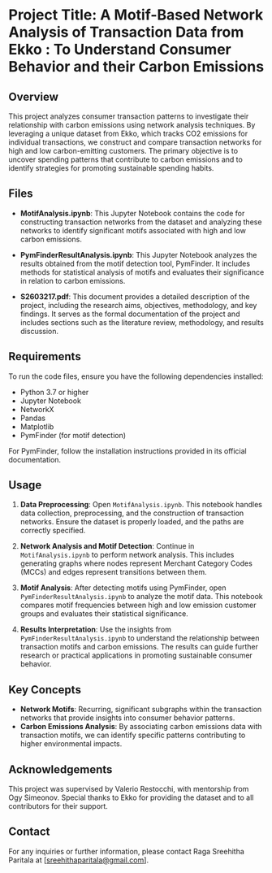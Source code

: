 

# Project Title: A Motif-Based Network Analysis of Transaction Data from Ekko : To Understand Consumer Behavior and their Carbon Emissions

## Overview

This project analyzes consumer transaction patterns to investigate their relationship with carbon emissions using network analysis techniques. By leveraging a unique dataset from Ekko, which tracks CO2 emissions for individual transactions, we construct and compare transaction networks for high and low carbon-emitting customers. The primary objective is to uncover spending patterns that contribute to carbon emissions and to identify strategies for promoting sustainable spending habits.

## Files

- **MotifAnalysis.ipynb**: This Jupyter Notebook contains the code for constructing transaction networks from the dataset and analyzing these networks to identify significant motifs associated with high and low carbon emissions.

- **PymFinderResultAnalysis.ipynb**: This Jupyter Notebook analyzes the results obtained from the motif detection tool, PymFinder. It includes methods for statistical analysis of motifs and evaluates their significance in relation to carbon emissions.

- **S2603217.pdf**: This document provides a detailed description of the project, including the research aims, objectives, methodology, and key findings. It serves as the formal documentation of the project and includes sections such as the literature review, methodology, and results discussion.

## Requirements

To run the code files, ensure you have the following dependencies installed:

- Python 3.7 or higher
- Jupyter Notebook
- NetworkX
- Pandas
- Matplotlib
- PymFinder (for motif detection)


For PymFinder, follow the installation instructions provided in its official documentation.

## Usage

1. **Data Preprocessing**: Open `MotifAnalysis.ipynb`. This notebook handles data collection, preprocessing, and the construction of transaction networks. Ensure the dataset is properly loaded, and the paths are correctly specified.

2. **Network Analysis and Motif Detection**: Continue in `MotifAnalysis.ipynb` to perform network analysis. This includes generating graphs where nodes represent Merchant Category Codes (MCCs) and edges represent transitions between them.

3. **Motif Analysis**: After detecting motifs using PymFinder, open `PymFinderResultAnalysis.ipynb` to analyze the motif data. This notebook compares motif frequencies between high and low emission customer groups and evaluates their statistical significance.

4. **Results Interpretation**: Use the insights from `PymFinderResultAnalysis.ipynb` to understand the relationship between transaction motifs and carbon emissions. The results can guide further research or practical applications in promoting sustainable consumer behavior.

## Key Concepts

- **Network Motifs**: Recurring, significant subgraphs within the transaction networks that provide insights into consumer behavior patterns.
- **Carbon Emissions Analysis**: By associating carbon emissions data with transaction motifs, we can identify specific patterns contributing to higher environmental impacts.

## Acknowledgements

This project was supervised by Valerio Restocchi, with mentorship from Ogy Simeonov. Special thanks to Ekko for providing the dataset and to all contributors for their support.


## Contact

For any inquiries or further information, please contact Raga Sreehitha Paritala at [sreehithaparitala@gmail.com].
